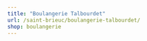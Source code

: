 ```yaml
---
title: "Boulangerie Talbourdet"
url: /saint-brieuc/boulangerie-talbourdet/
shop: boulangerie
---
```

